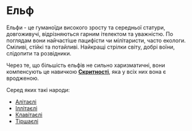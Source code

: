 # Ельф
Ельфи - це гуманоїди високого зросту та середньої статури, довгоживучі, відрізняються гарним ітелектом та уважністю. По поглядам вони найчастіше пацифісти чи мілітаристи, часто екологи. Сміливі, стійкі та потайливі. Найкращі стрілки світу, добрі воїни, слідопити та розвідники.

Через те, що більшість ельфів не сильно харизматичні, вони компенсують це навичкою [**Скритності**](/docs/characters/index.md#stealth), яка у всіх них вона є вродженою.

Серед яких такі народи:
* [Алітаєлі](/docs/races/elf/allitaels.md)
* [Іллітаєлі](/docs/races/elf/illitaels.md)
* [Клавітаєлі](/docs/races/elf/klavitaels.md)
* [Тіршаєлі](/docs/races/elf/tirshaels.md)